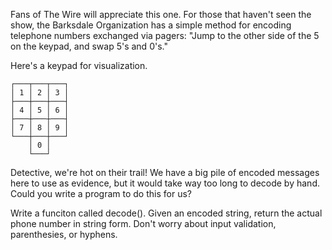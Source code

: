 Fans of The Wire will appreciate this one. 
For those that haven't seen the show, the Barksdale Organization has a simple method for encoding telephone numbers exchanged via pagers: "Jump to the other side of the 5 on the keypad, and swap 5's and 0's."

Here's a keypad for visualization.
```
┌───┬───┬───┐
│ 1 │ 2 │ 3 │
├───┼───┼───┤
│ 4 │ 5 │ 6 │
├───┼───┼───┤
│ 7 │ 8 │ 9 │
└───┼───┼───┘
    │ 0 │
    └───┘
```

Detective, we're hot on their trail! We have a big pile of encoded messages here to use as evidence, but it would take way too long to decode by hand. Could you write a program to do this for us?


Write a funciton called decode(). Given an encoded string, return the actual phone number in string form. Don't worry about input validation, parenthesies, or hyphens.